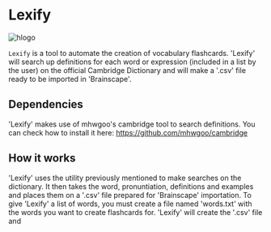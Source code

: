 # Lexify
![hlogo](https://github.com/user-attachments/assets/b2e516ec-0f5d-47f4-b0b7-49b1ce10f5ee)

`Lexify` is a tool to automate the creation of vocabulary flashcards. 'Lexify' will search up definitions for each word or expression (included in a list by the user) on the official Cambridge Dictionary and will make a '.csv' file ready to be imported in 'Brainscape'.

## Dependencies
'Lexify' makes use of mhwgoo's cambridge tool to search definitions. You can check how to install it here: https://github.com/mhwgoo/cambridge

## How it works
'Lexify' uses the utility previously mentioned to make searches on the dictionary. It then takes the word, pronuntiation, definitions and examples and places them on a '.csv' file prepared for 'Brainscape' importation. To give 'Lexify' a list of words, you must create a file named 'words.txt' with the words you want to create flashcards for. 'Lexify' will create the '.csv' file and 
